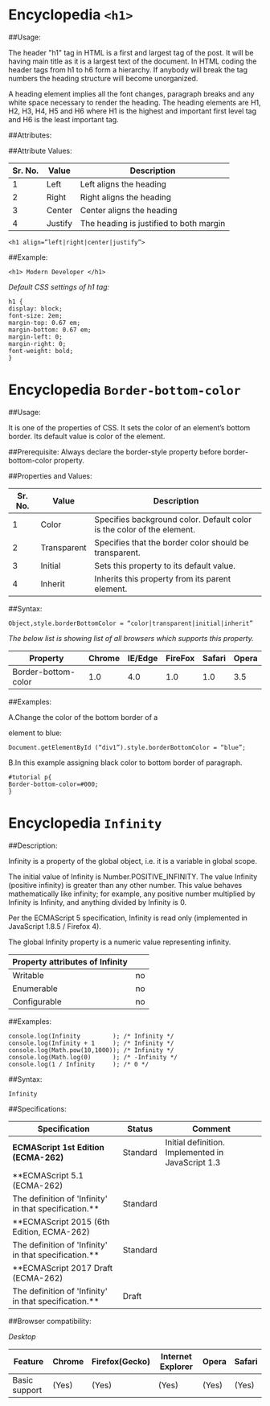 
# Encyclopedia  `<h1>`

##Usage:


The header "h1" tag in HTML is a first and largest tag of the post.
It will be having main title as it is a largest text of the document.
In HTML coding the header tags from h1 to h6 form a hierarchy.
If anybody will break the tag numbers the heading structure will become unorganized.

A heading element implies all the font changes, paragraph breaks and any white space necessary to render the heading. The heading elements are H1, H2, H3, H4, H5 and H6 where H1 is the highest and important first level tag and H6 is the least important tag. 

##Attributes:



##Attribute Values:


|  Sr. No.|   Value    |Description                             |
|---------|------------|----------------------------------------|
|   1	  | Left       | Left aligns the heading                |
|   2	  | Right      | Right aligns the heading               |
|   3	  | Center     | Center aligns the heading              |
|   4	  | Justify    | The heading is justified to both margin|


```<h1 align=”left|right|center|justify”>```

##Example:

```
<h1> Modern Developer </h1>

```

*Default CSS settings of h1 tag:*

```
h1 {
display: block;
font-size: 2em;
margin-top: 0.67 em;
margin-bottom: 0.67 em;
margin-left: 0;
margin-right: 0;
font-weight: bold;
}

```
# Encyclopedia  `Border-bottom-color`

##Usage:

It is one of the properties of CSS. It sets the color of an element’s bottom border. Its default value is color of the element. 

##Prerequisite:
Always declare the border-style property before border-bottom-color property. 

##Properties and Values:
	
	
|Sr. No.|Value	        |Description                                                            |
|-------|---------------|-----------------------------------------------------------------------|
|1	|Color	        |Specifies background color. Default color is the color of the element. |
|2	|Transparent    |Specifies that the border color should be transparent.                 |
|3	|Initial	|Sets this property to its default value.                               |
|4	|Inherit	|Inherits this property from its parent element.                        |

##Syntax:

```
Object,style.borderBottomColor = “color|transparent|initial|inherit”
```

*The below list is showing list of all browsers which supports this property.*

|Property	        |Chrome	|IE/Edge |FireFox |Safari	|Opera|
|-----------------------|-------|--------|--------|-------------|-----|
|Border-bottom-color	|1.0	|4.0	 |1.0	  |1.0	        |3.5  |

##Examples:

A.Change the color of the bottom border of a <div> element to blue:

```
Document.getElementById (“div1”).style.borderBottomColor = “blue”;
```
B.In this example assigning black color to bottom border of paragraph.

```
#tutorial p{
Border-bottom-color=#000;
}

```

# Encyclopedia  `Infinity`

##Description:

Infinity is a property of the global object, i.e. it is a variable in global scope.

The initial value of Infinity is Number.POSITIVE_INFINITY. The value Infinity (positive infinity) is greater than any other number. This value behaves mathematically like infinity; for example, any positive number multiplied by Infinity is Infinity, and anything divided by Infinity is 0.

Per the ECMAScript 5 specification, Infinity is read only (implemented in JavaScript 1.8.5 / Firefox 4).

The global Infinity property is a numeric value representing infinity.

|Property attributes of Infinity|   |
|-------------------------------|---|
|Writable	                |no |
|Enumerable	                |no |
|Configurable	                |no |

##Examples:

```
console.log(Infinity         ); /* Infinity */  
console.log(Infinity + 1     ); /* Infinity */  
console.log(Math.pow(10,1000)); /* Infinity */  
console.log(Math.log(0)      ); /* -Infinity */  
console.log(1 / Infinity     ); /* 0 */

```

##Syntax:

```
Infinity 
```
##Specifications:


|Specification	                                       |Status	             |Comment                                           |
|------------------------------------------------------|---------------------|--------------------------------------------------|
|**ECMAScript 1st Edition (ECMA-262)**	               |Standard	     |Initial definition. Implemented in JavaScript 1.3 |
|**ECMAScript 5.1 (ECMA-262)                                                                                                    |
|The definition of 'Infinity' in that specification.** |Standard             |	                                                |     
|**ECMAScript 2015 (6th Edition, ECMA-262)                                                                                      |
|The definition of 'Infinity' in that specification.** |Standard	     |                                                  |
|**ECMAScript 2017 Draft (ECMA-262)                                                                                             |
|The definition of 'Infinity' in that specification.** |Draft                |	                                                |     


##Browser compatibility:


*Desktop*

|Feature	   |Chrome	|Firefox(Gecko)	|Internet Explorer	|Opera	|Safari|
|------------------|------------|---------------|-----------------------|-------|------|
|Basic support	   |(Yes)	|(Yes)	        |(Yes)	                |(Yes)	|(Yes) |
